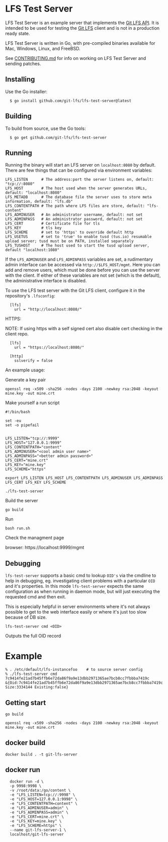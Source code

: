 LFS Test Server
======

[rel]: https://github.com/github/lfs-test-server/releases
[lfs]: https://github.com/github/git-lfs
[api]: https://github.com/github/git-lfs/tree/master/docs/api#readme

LFS Test Server is an example server that implements the [Git LFS API][api]. It
is intended to be used for testing the [Git LFS][lfs] client and is not in a
production ready state.

LFS Test Server is written in Go, with pre-compiled binaries available for Mac,
Windows, Linux, and FreeBSD.

See [CONTRIBUTING.md](CONTRIBUTING.md) for info on working on LFS Test Server and
sending patches.

## Installing

Use the Go installer:

```
  $ go install github.com/git-lfs/lfs-test-server@latest
```


## Building

To build from source, use the Go tools:

```
  $ go get github.com/git-lfs/lfs-test-server
```


## Running

Running the binary will start an LFS server on `localhost:8080` by default.
There are few things that can be configured via environment variables:

    LFS_LISTEN      # The address:port the server listens on, default: "tcp://:8080"
    LFS_HOST        # The host used when the server generates URLs, default: "localhost:8080"
    LFS_METADB      # The database file the server uses to store meta information, default: "lfs.db"
    LFS_CONTENTPATH # The path where LFS files are store, default: "lfs-content"
    LFS_ADMINUSER   # An administrator username, default: not set
    LFS_ADMINPASS   # An administrator password, default: not set
    LFS_CERT        # Certificate file for tls
    LFS_KEY         # tls key
    LFS_SCHEME      # set to 'https' to override default http
    LFS_USETUS      # set to 'true' to enable tusd (tus.io) resumable upload server; tusd must be on PATH, installed separately
    LFS_TUSHOST     # The host used to start the tusd upload server, default "localhost:1080"

If the `LFS_ADMINUSER` and `LFS_ADMINPASS` variables are set, a
rudimentary admin interface can be accessed via
`http://$LFS_HOST/mgmt`. Here you can add and remove users, which must
be done before you can use the server with the client.  If either of
these variables are not set (which is the default), the administrative
interface is disabled.

To use the LFS test server with the Git LFS client, configure it in the repository's `.lfsconfig`:


```
  [lfs]
    url = "http://localhost:8080/"

```

HTTPS:

NOTE: If using https with a self signed cert also disable cert checking in the client repo.

```
  [lfs]
    url = "https://localhost:8080/"

  [http]
    sslverify = false

```


An example usage:


Generate a key pair
```
openssl req -x509 -sha256 -nodes -days 2100 -newkey rsa:2048 -keyout mine.key -out mine.crt
```

Make yourself a run script

```
#!/bin/bash

set -eu
set -o pipefail


LFS_LISTEN="tcp://:9999"
LFS_HOST="127.0.0.1:9999"
LFS_CONTENTPATH="content"
LFS_ADMINUSER="<cool admin user name>"
LFS_ADMINPASS="<better admin password>"
LFS_CERT="mine.crt"
LFS_KEY="mine.key"
LFS_SCHEME="https"

export LFS_LISTEN LFS_HOST LFS_CONTENTPATH LFS_ADMINUSER LFS_ADMINPASS LFS_CERT LFS_KEY LFS_SCHEME

./lfs-test-server

```

Build the server

```
go build

```

Run

```
bash run.sh

```

Check the managment page

browser: https://localhost:9999/mgmt


## Debugging

`lfs-test-server` supports a basic cmd to lookup `OID's` via the cmdline to help in debugging, eg. investigating client problems with a particular `OID` and it's properties.
In this mode `lfs-test-server` expects the same configuration as when running in daemon mode, but will just executing the requested cmd and then exit.

This is especially helpful in server environments where it's not always possible to get to the web interface easily or where it's just too slow because of DB size.

`lfs-test-server cmd <OID>`

Outputs the full OID record

# Example

```
% . /etc/default/lfs-instancefoo    # to source server config
% ./lfs-test-server cmd 7c9414fe21ad7b45ffb6e72da86f9a9e13dbb2971365ae7bcb8cc7fbbba7419c
&{Oid:7c9414fe21ad7b45ffb6e72da86f9a9e13dbb2971365ae7bcb8cc7fbbba7419c Size:3334144 Existing:false}
```


## Getting start 
```
go build

openssl req -x509 -sha256 -nodes -days 2100 -newkey rsa:2048 -keyout mine.key -out mine.crt

```


## docker build

```
docker build . -t git-lfs-server
```

## docker run

```
  docker run -d \
  -p 9998:9998 \
  -v /root/data:/go/content \
  -e "LFS_LISTEN=tcp://:9998" \
  -e "LFS_HOST=127.0.0.1:9998" \
  -e "LFS_CONTENTPATH=content" \
  -e "LFS_ADMINUSER=admin" \
  -e "LFS_ADMINPASS=admin" \
  -e "LFS_CERT=mine.crt" \
  -e "LFS_KEY=mine.key" \
  -e "LFS_SCHEME=https" \
  --name git-lfs-server-1 \
  localhost/git-lfs-server
```

